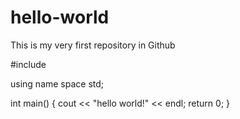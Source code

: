 # hello-world
This is my very first repository in Github


#include <iostream>

using name space std;

int main()
{
  cout << "hello world!" << endl;
  return 0;
}

